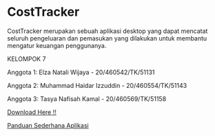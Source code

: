 # CostTracker
CostTracker merupakan sebuah aplikasi desktop yang dapat mencatat seluruh pengeluaran dan pemasukan yang dilakukan untuk membantu mengatur keuangan penggunanya.

KELOMPOK 7

Anggota 1: Elza Natali Wijaya - 20/460542/TK/51131<br>

Anggota 2: Muhammad Haidar Izzuddin - 20/460554/TK/51143<br>

Anggota 3: Tasya Nafisah Kamal - 20/460569/TK/51158<br>

[Download Here !!](https://drive.google.com/drive/u/0/folders/1sPS9WkPedn4vH23MAonDtFTr3HzzzwMc) <br>

[Panduan Sederhana Aplikasi](https://drive.google.com/file/d/1dBSHDQf0bs_bi3msuYlVnPs_CxOBrPKc/view?usp=sharing)
